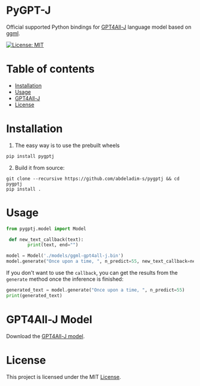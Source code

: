 # PyGPT-J
Official supported Python bindings for [GPT4All-J](https://github.com/nomic-ai/gpt4all#raw-model) language model based on [ggml](https://github.com/ggerganov/ggml).

[![License: MIT](https://img.shields.io/badge/license-MIT-blue.svg)](https://opensource.org/licenses/MIT)

[//]: # ([![PyPi version]&#40;https://badgen.net/pypi/v/pyllamacpp&#41;]&#40;https://pypi.org/project/pyllamacpp/&#41;)

# Table of contents
<!-- TOC -->
* [Installation](#installation)
* [Usage](#usage)
* [GPT4All-J](#gpt4all-j)
* [License](#license)
<!-- TOC -->

# Installation
1. The easy way is to use the prebuilt wheels
```bash
pip install pygptj
```

2. Build it from source:

```shell
git clone --recursive https://github.com/abdeladim-s/pygptj && cd pygptj
pip install .
```

# Usage

```python
from pygptj.model import Model

 def new_text_callback(text):
        print(text, end="")

model = Model('./models/ggml-gpt4all-j.bin')
model.generate("Once upon a time, ", n_predict=55, new_text_callback=new_text_callback)
```
If you don't want to use the `callback`, you can get the results from the `generate` method once the inference is finished:

```python
generated_text = model.generate("Once upon a time, ", n_predict=55)
print(generated_text)
```

[//]: # (* You can always refer to the [short documentation]&#40;https://nomic-ai.github.io/pyllamacpp/&#41; for more details.)


# GPT4All-J Model

Download the [GPT4All-J model](https://gpt4all.io/models/ggml-gpt4all-j.bin).

[//]: # (# Discussions and contributions)

[//]: # (If you find any bug, please open an [issue]&#40;https://github.com/nomic-ai/pyllamacpp/issues&#41;.)

[//]: # ()
[//]: # (If you have any feedback, or you want to share how you are using this project, feel free to use the [Discussions]&#40;https://github.com/nomic-ai/pyllamacpp/discussions&#41; and open a new topic.)

# License

This project is licensed under the MIT  [License](./LICENSE).

